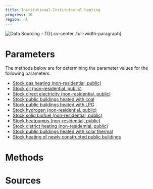 ```yaml
---
title: Institutional-Institutional heating 
progress: 10
region: nl
---
```


![Data Sourcing - TD](/images/data-sourcing-td.jpg){.cv-center .full-width-paragraph}


# Parameters
The methods below are for determining the parameter values for the following parameters:

- [Stock gas heating (non-residential, public)](/5-resources/1-data/definitions/parameters/stock_heating_public_buildings_natural_gas.md)
- [Stock oil (non-residential, public)](/5-resources/1-data/definitions/parameters/stock_heating_public_buildings_oil.md)
- [Stock direct electricity (non-residential, public)](/5-resources/1-data/definitions/parameters/stock_heating_public_buildings_direct_electricity.md)
- [Stock public buildings heated with coal](/5-resources/1-data/definitions/parameters/stock_heating_public_buildings_coal.md)
- [Stock public buildings heated with LPG](/5-resources/1-data/definitions/parameters/stock_heating_public_buildings_lpg.md)
- [Stock hydrogen (non-residential, public)](/5-resources/1-data/definitions/parameters/stock_heating_public_buildings_hydrogen.md)
- [Stock solid biofuel (non-residential, public)](/5-resources/1-data/definitions/parameters/stock_heating_public_buildings_solid_biofuel.md)
- [Stock heatpumps (non-residential, public)](/5-resources/1-data/definitions/parameters/stock_heating_public_buildings_heat_pumps.md)
- [Stock district heating (non-residential, public)](/5-resources/1-data/definitions/parameters/stock_heating_public_buildings_district_heating.md)
- [Stock public buildings heated with solar thermal](/5-resources/1-data/definitions/parameters/stock_heating_public_buildings_solar_thermal.md)
- [Stock heating of newly constructed public buildings](/5-resources/1-data/definitions/parameters/stock_heating_new_public.md)



# Methods




# Sources




